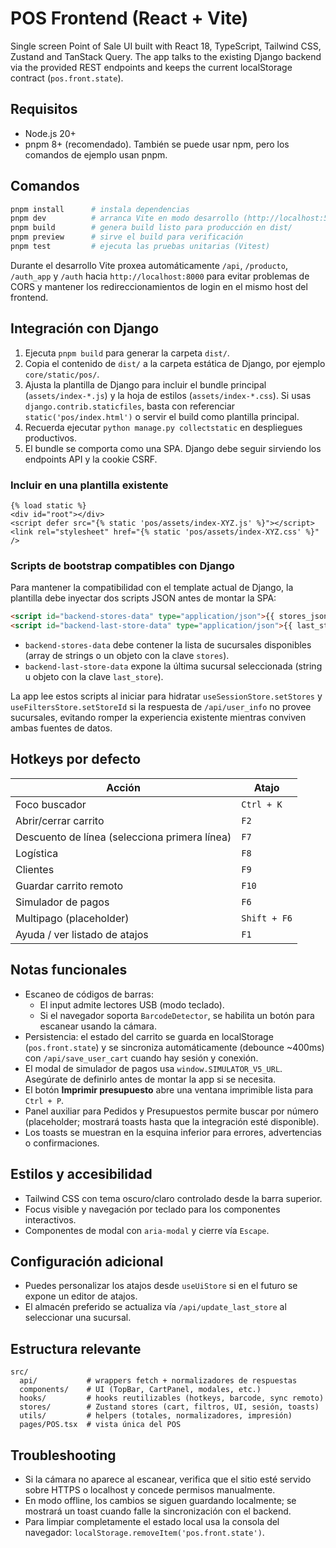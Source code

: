 # POS Frontend (React + Vite)

Single screen Point of Sale UI built with React 18, TypeScript, Tailwind CSS, Zustand and TanStack Query. The app talks to the existing Django backend via the provided REST endpoints and keeps the current localStorage contract (`pos.front.state`).

## Requisitos

- Node.js 20+
- pnpm 8+ (recomendado). También se puede usar npm, pero los comandos de ejemplo usan pnpm.

## Comandos

```bash
pnpm install      # instala dependencias
pnpm dev          # arranca Vite en modo desarrollo (http://localhost:5173)
pnpm build        # genera build listo para producción en dist/
pnpm preview      # sirve el build para verificación
pnpm test         # ejecuta las pruebas unitarias (Vitest)
```

Durante el desarrollo Vite proxea automáticamente `/api`, `/producto`, `/auth_app` y `/auth` hacia `http://localhost:8000` para evitar problemas de CORS y mantener los redireccionamientos de login en el mismo host del frontend.

## Integración con Django

1. Ejecuta `pnpm build` para generar la carpeta `dist/`.
2. Copia el contenido de `dist/` a la carpeta estática de Django, por ejemplo `core/static/pos/`.
3. Ajusta la plantilla de Django para incluir el bundle principal (`assets/index-*.js`) y la hoja de estilos (`assets/index-*.css`). Si usas `django.contrib.staticfiles`, basta con referenciar `static('pos/index.html')` o servir el build como plantilla principal.
4. Recuerda ejecutar `python manage.py collectstatic` en despliegues productivos.
5. El bundle se comporta como una SPA. Django debe seguir sirviendo los endpoints API y la cookie CSRF.

### Incluir en una plantilla existente

```django
{% load static %}
<div id="root"></div>
<script defer src="{% static 'pos/assets/index-XYZ.js' %}"></script>
<link rel="stylesheet" href="{% static 'pos/assets/index-XYZ.css' %}" />
```

### Scripts de bootstrap compatibles con Django

Para mantener la compatibilidad con el template actual de Django, la plantilla debe inyectar dos scripts JSON antes de montar la SPA:

```html
<script id="backend-stores-data" type="application/json">{{ stores_json|safe }}</script>
<script id="backend-last-store-data" type="application/json">{{ last_store_json|safe }}</script>
```

- `backend-stores-data` debe contener la lista de sucursales disponibles (array de strings o un objeto con la clave `stores`).
- `backend-last-store-data` expone la última sucursal seleccionada (string u objeto con la clave `last_store`).

La app lee estos scripts al iniciar para hidratar `useSessionStore.setStores` y `useFiltersStore.setStoreId` si la respuesta de `/api/user_info` no provee sucursales, evitando romper la experiencia existente mientras conviven ambas fuentes de datos.

## Hotkeys por defecto

| Acción | Atajo |
| --- | --- |
| Foco buscador | `Ctrl + K` |
| Abrir/cerrar carrito | `F2` |
| Descuento de línea (selecciona primera línea) | `F7` |
| Logística | `F8` |
| Clientes | `F9` |
| Guardar carrito remoto | `F10` |
| Simulador de pagos | `F6` |
| Multipago (placeholder) | `Shift + F6` |
| Ayuda / ver listado de atajos | `F1` |

## Notas funcionales

- Escaneo de códigos de barras:
  - El input admite lectores USB (modo teclado).
  - Si el navegador soporta `BarcodeDetector`, se habilita un botón para escanear usando la cámara.
- Persistencia: el estado del carrito se guarda en localStorage (`pos.front.state`) y se sincroniza automáticamente (debounce ~400ms) con `/api/save_user_cart` cuando hay sesión y conexión.
- El modal de simulador de pagos usa `window.SIMULATOR_V5_URL`. Asegúrate de definirlo antes de montar la app si se necesita.
- El botón **Imprimir presupuesto** abre una ventana imprimible lista para `Ctrl + P`.
- Panel auxiliar para Pedidos y Presupuestos permite buscar por número (placeholder; mostrará toasts hasta que la integración esté disponible).
- Los toasts se muestran en la esquina inferior para errores, advertencias o confirmaciones.

## Estilos y accesibilidad

- Tailwind CSS con tema oscuro/claro controlado desde la barra superior.
- Focus visible y navegación por teclado para los componentes interactivos.
- Componentes de modal con `aria-modal` y cierre vía `Escape`.

## Configuración adicional

- Puedes personalizar los atajos desde `useUiStore` si en el futuro se expone un editor de atajos.
- El almacén preferido se actualiza vía `/api/update_last_store` al seleccionar una sucursal.

## Estructura relevante

```
src/
  api/           # wrappers fetch + normalizadores de respuestas
  components/    # UI (TopBar, CartPanel, modales, etc.)
  hooks/         # hooks reutilizables (hotkeys, barcode, sync remoto)
  stores/        # Zustand stores (cart, filtros, UI, sesión, toasts)
  utils/         # helpers (totales, normalizadores, impresión)
  pages/POS.tsx  # vista única del POS
```

## Troubleshooting

- Si la cámara no aparece al escanear, verifica que el sitio esté servido sobre HTTPS o localhost y concede permisos manualmente.
- En modo offline, los cambios se siguen guardando localmente; se mostrará un toast cuando falle la sincronización con el backend.
- Para limpiar completamente el estado local usa la consola del navegador: `localStorage.removeItem('pos.front.state')`.
